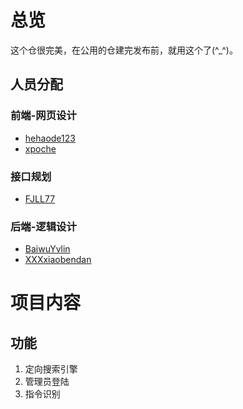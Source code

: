 # 总览

这个仓很完美，在公用的仓建完发布前，就用这个了(^_^)。


## 人员分配
### 前端-网页设计

* [hehaode123](https://github.com/hehaode123)
* [xpoche](https://github.com/xpoche)

### 接口规划

* [FJLL77](https://github.com/FJLL77)

### 后端-逻辑设计

* [BaiwuYvlin](https://github.com/BaiwuYvlin)
* [XXXxiaobendan](https://github.com/XXXxiaobendan)

# 项目内容

## 功能

1. 定向搜索引擎
2. 管理员登陆
3. 指令识别

